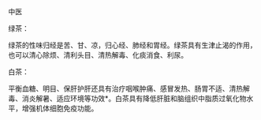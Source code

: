 中医

绿茶：

绿茶的性味归经是苦、甘、凉，归心经、肺经和胃经。绿茶具有生津止渴的作用，也可以清心除烦、清利头目、清热解毒、化痰消食、利尿。



白茶：

平衡血糖、明目、保肝护肝还具有治疗咽喉肿痛、感冒发热、肠胃不适、清热解毒、消炎解暑、适应环境等功效*。白茶具有降低肝脏和脑组织中脂质过氧化物水平，增强机体细胞免疫功能。

